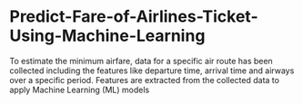 # Predict-Fare-of-Airlines-Ticket-Using-Machine-Learning
To estimate the minimum airfare, data for a specific air route has been collected including the features like departure time, arrival time and airways over a specific period. Features are extracted from the collected data to apply Machine Learning (ML) models
